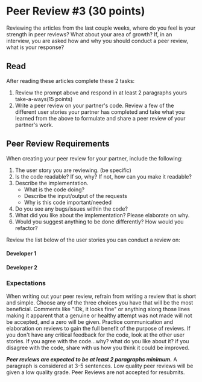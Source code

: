 
# Peer Review #3 (30 points)

Reviewing the articles from the last couple weeks, where do you feel is your strength in peer reviews? What about your area of growth? If, in an interview, you are asked how and why you should conduct a peer review, what is your response?

## Read

After reading these articles complete these 2 tasks:
1. Review the prompt above and respond in at least 2 paragraphs yours take-a-ways(15 points)
2. Write a peer review on your partner's code. Review a few of the different user stories your partner has completed and take what you learned from the above to formulate and share a peer review of your partner's work. 

## Peer Review Requirements
When creating your peer review for your partner, include the following:
1. The user story you are reviewing. (be specific)
2. Is the code readable? If so, why? If not, how can you make it readable?
3. Describe the implementation. 
	- What is the code doing? 
	- Describe the input/output of the requests
	- Why is this code important/needed
4. Do you see any bugs/issues within the code?
5. What did you like about the implementation? Please elaborate on why. 
6. Would you suggest anything to be done differently? How would you refactor?

Review the list below of the user stories you can conduct a review on:

#### Developer 1


#### Developer 2

### Expectations

When writing out your peer review, refrain from writing a review that is short and simple. Choose any of the three choices you have that will be the most beneficial. Comments like "IDk, it looks fine" or anything along those lines making it apparent that a genuine or healthy attempt was not made will not be accepted, and a zero will be given. Practice communication and elaboration on reviews to gain the full benefit of the purpose of reviews. If you don't have any critical feedback for the code, look at the other user stories. If you agree with the code...why? what do you like about it? if you disagree with the code, share with us how you think it could be improved.

***Peer reviews are expected to be at least 2 paragraphs minimum.*** A paragraph is considered at 3-5 sentences. Low quality peer reviews will be given a low quality grade. Peer Reviews are not accepted for resubmits. 
